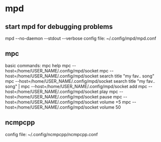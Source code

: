 # mpd

## start mpd for debugging problems

mpd --no-daemon --stdout --verbose
config file: ~/.config/mpd/mpd.conf

## mpc

basic commands:
mpc help
mpc --host=/home/USER_NAME/.config/mpd/socket
mpc --host=/home/USER_NAME/.config/mpd/socket search title "my fav.. song"
mpc --host=/home/USER_NAME/.config/mpd/socket search title "my fav.. song" | mpc --host=/home/USER_NAME/.config/mpd/socket add
mpc --host=/home/USER_NAME/.config/mpd/socket play
mpc --host=/home/USER_NAME/.config/mpd/socket pause
mpc --host=/home/USER_NAME/.config/mpd/socket volume +5
mpc --host=/home/USER_NAME/.config/mpd/socket volume 50

## ncmpcpp

config file: ~/.config/ncmpcpp/ncmpcpp.conf

